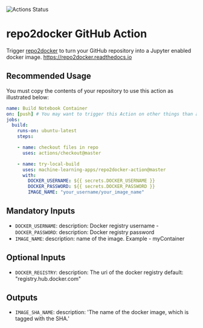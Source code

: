 ![Actions Status](https://github.com/machine-learning-apps/repo2docker-action/workflows/Tests/badge.svg)

# repo2docker GitHub Action

Trigger [repo2docker](https://github.com/jupyter/repo2docker) to turn your GitHub repository into a Jupyter enabled docker image.  https://repo2docker.readthedocs.io

## Recommended Usage

You must copy the contents of your repository to use this action as illustrated below:

```yaml
name: Build Notebook Container
on: [push] # You may want to trigger this Action on other things than a push.
jobs:
  build:
    runs-on: ubuntu-latest
    steps:

    - name: checkout files in repo
      uses: actions/checkout@master

    - name: try-local-build
      uses: machine-learning-apps/repo2docker-action@master
      with:
        DOCKER_USERNAME: ${{ secrets.DOCKER_USERNAME }}
        DOCKER_PASSWORD: ${{ secrets.DOCKER_PASSWORD }}
        IMAGE_NAME: "your_username/your_image_name"
```


## Mandatory Inputs

- `DOCKER_USERNAME`:
    description: Docker registry username
 -`DOCKER_PASSWORD`:
    description: Docker registry password
- `IMAGE_NAME`:
    description: name of the image.  Example - myContainer

## Optional Inputs

- `DOCKER_REGISTRY`:
    description: The uri of the docker registry
    default: "registry.hub.docker.com"

## Outputs


- `IMAGE_SHA_NAME`:
    description: 'The name of the docker image, which is tagged with the SHA.'

